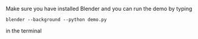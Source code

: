 Make sure you have installed Blender and you can run the demo by typing 
```
blender --background --python demo.py
```
in the terminal